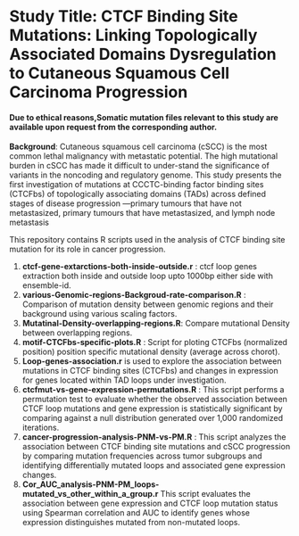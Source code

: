 # Study Title: CTCF Binding Site Mutations: Linking Topologically Associated Domains Dysregulation to Cutaneous Squamous Cell Carcinoma Progression 

#### Due to ethical reasons,Somatic mutation files relevant to this study are available upon request from the corresponding author.

**Background**:
Cutaneous squamous cell carcinoma (cSCC) is the most common lethal malignancy with metastatic potential. The high mutational burden in cSCC has made it difficult to under-stand the significance of variants in the noncoding and regulatory genome. This study presents the first investigation of mutations at CCCTC-binding factor binding sites (CTCFbs) of topologically associating domains (TADs) across defined stages of disease progression —primary tumours that have not metastasized, primary tumours that have metastasized, and lymph node metastasis

This repository contains R scripts used in the analysis of CTCF binding site mutation for its role in cancer progression.

1) **ctcf-gene-extarctions-both-inside-outside.r** : ctcf loop genes extraction both inside and outside loop upto 1000bp either side with ensemble-id.
2) **various-Genomic-regions-Backgroud-rate-comparison.R** : Comparison of mutation density between genomic regions and their background using various scaling factors.
3) **Mutatinal-Density-overlapping-regions.R**: Compare mutational Density between overlapping regions. 
4) **motif-CTCFbs-specific-plots.R** : Script for ploting CTCFbs (normalized position) position specific mutational density (average across chorot).
5) **Loop-genes-association.r** is used to explore the association between mutations in CTCF binding sites (CTCFbs) and changes in expression for genes located within TAD loops under investigation.
6) **ctcfmut-vs-gene-expression-permutations.R** : This script performs a permutation test to evaluate whether the observed association between CTCF loop mutations and gene expression is statistically significant by comparing against a null distribution generated over 1,000 randomized iterations.
7) **cancer-progression-analysis-PNM-vs-PM.R** : This script analyzes the association between CTCF binding site mutations and cSCC progression by comparing mutation frequencies across tumor subgroups and identifying differentially mutated loops and associated gene expression changes.
8) **Cor_AUC_analysis-PNM-PM_loops-mutated_vs_other_within_a_group.r** This script evaluates the association between gene expression and CTCF loop mutation status using Spearman correlation and AUC to identify genes whose expression distinguishes mutated from non-mutated loops.
   
